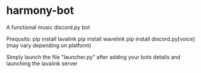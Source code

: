 # harmony-bot
A functional music discord.py bot

Prequsits:
pip install lavalink
pip install wavelink
pip install discord.py[voice]
(may vary depending on platform)

Simply launch the file "launcher.py" after adding your bots details and launching the lavalink server
